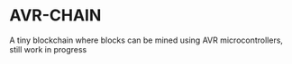 # AVR-CHAIN

A tiny blockchain where blocks can be mined using AVR microcontrollers, still work in progress